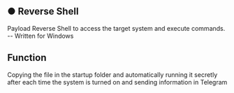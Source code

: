 
## ● Reverse Shell
Payload Reverse Shell to access the target system and execute commands.
 -- Written for Windows

## Function
Copying the file in the startup folder and automatically running it secretly after each time the system is turned on and sending information in Telegram
